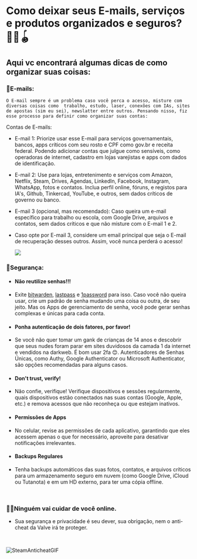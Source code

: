 # Como deixar seus E-mails, serviços e produtos organizados e seguros? 📩🛅🪀
## Aqui vc encontrará algumas dicas de como organizar suas coisas: 

### 📩E-mails: 
`O E-mail sempre é um problema caso você perca o acesso, misture com diversas coisas como 
trabalho, estudo, laser, conexões com IAs, sites de apostas (sim eu sei), newslatter entre outros.
Pensando nisso, fiz esse processo para definir como organizar suas contas:`

Contas de E-mails:
* E-mail 1: Priorize usar esse E-mail para serviços governamentais, bancos, apps críticos com seu rosto e CPF como gov.br e receita federal. Podendo adicionar contas que julgue como sensíveis, como operadoras de internet, cadastro em lojas varejistas e apps com dados de identificação. 
* E-mail 2: Use para lojas, entretenimento e serviços com Amazon, Netflix, Steam, Drives, Agendas, LinkedIn, Facebook, Instagram, WhatsApp, fotos e contatos. Inclua perfil online, fóruns, e registos para IA's, Github, Tinkercad, YouTube, e outros, sem dados críticos de governo ou banco.
* E-mail 3 (opcional, mas recomendado): Caso queira um e-mail específico para trabalho ou escola, com Google Drive, arquivos e contatos, sem dados críticos e que não misture com o E-mail 1 e 2.
* Caso opte por E-mail 3, considere um email principal que seja o E-mail de recuperação desses outros. Assim, você nunca perderá o acesso!

  ![](https://i.ibb.co/Bq1PXSt/Diagrama.jpg)


### 🔏Segurança:  

* #### Não reutilize senhas!!!
* Exite [bitwarden](https://bitwarden.com/), [lastpass](https://www.lastpass.com/) e [1password](https://1password.com/) para isso. Caso você não queira usar, crie um padrão de senha mudando uma coisa ou outra, de seu jeito. Mas os Apps de gerenciamento de senha, você pode gerar senhas complexas e únicas para cada conta.
* #### Ponha autenticação de dois fatores, por favor!
* Se você não quer tomar um gank de crianças de 14 anos e descobrir que seus nudes foram parar em sites duvidosos da camada 1 da internet e vendidos na darkweb. É bom usar 2fa 😊. Autenticadores de Senhas Únicas, como Authy, Google Authenticator ou Microsoft Authenticator, são opções recomendadas para alguns casos. 
* #### Don't trust, verify!
* Não confie, verifique! Verifique dispositivos e sessões regularmente, quais dispositivos estão conectados nas suas contas (Google, Apple, etc.) e remova acessos que não reconheça ou que estejam inativos.
* #### Permissões de Apps
*  No celular, revise as permissões de cada aplicativo, garantindo que eles acessem apenas o que for necessário, aproveite para desativar notificações irrelevantes.
* #### Backups Regulares
* Tenha backups automáticos das suas fotos, contatos, e arquivos críticos para um armazenamento seguro em nuvem (como Google Drive, iCloud ou Tutanota) e em um HD externo, para ter uma cópia offline.
<br>

### 👨‍💻Ninguém vai cuidar de você online. 
* Sua segurança e privacidade é seu dever, sua obrigação, nem o anti-cheat da Valve irá te proteger.
<br>

![SteamAnticheatGIF](https://github.com/user-attachments/assets/452b6509-4ee6-46b0-adf2-9f38b7f69045)

